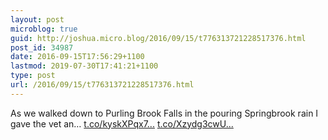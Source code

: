 ```yaml
---
layout: post
microblog: true
guid: http://joshua.micro.blog/2016/09/15/t776313721228517376.html
post_id: 34987
date: 2016-09-15T17:56:29+1100
lastmod: 2019-07-30T17:41:21+1100
type: post
url: /2016/09/15/t776313721228517376.html
---
```

As we walked down to Purling Brook Falls in the pouring Springbrook rain I gave the vet an… [t.co/kyskXPqx7...](https://t.co/kyskXPqx7L) [t.co/Xzydg3cwU...](https://t.co/Xzydg3cwUf)
